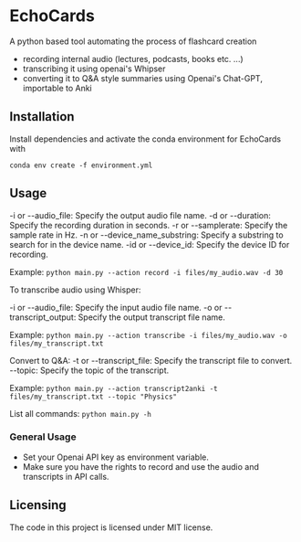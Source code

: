 # EchoCards
A python based tool automating the process of flashcard creation
- recording internal audio (lectures, podcasts, books etc. ...) 
- transcribing it using openai's Whipser
- converting it to Q&A style summaries using Openai's Chat-GPT, importable to Anki

## Installation
Install dependencies and activate the conda environment for EchoCards with  

`conda env create -f environment.yml`

## Usage
-i or --audio_file: Specify the output audio file name.
-d or --duration: Specify the recording duration in seconds.
-r or --samplerate: Specify the sample rate in Hz.
-n or --device_name_substring: Specify a substring to search for in the device name.
-id or --device_id: Specify the device ID for recording.

Example:
`python main.py --action record -i files/my_audio.wav -d 30`

To transcribe audio using Whisper:

-i or --audio_file: Specify the input audio file name.
-o or --transcript_output: Specify the output transcript file name.

Example:
`python main.py --action transcribe -i files/my_audio.wav -o files/my_transcript.txt`

Convert to Q&A:
-t or --transcript_file: Specify the transcript file to convert.
--topic: Specify the topic of the transcript.

Example:
`python main.py --action transcript2anki -t files/my_transcript.txt --topic "Physics"`

List all commands:
`python main.py -h`

### General Usage
- Set your Openai API key as environment variable.
- Make sure you have the rights to record and use the audio and transcripts in API calls.

## Licensing
The code in this project is licensed under MIT license.